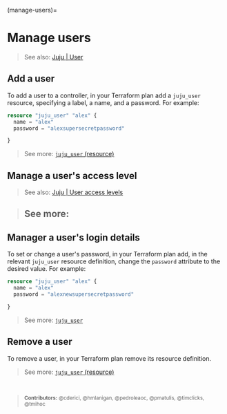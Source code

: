 (manage-users)=
# Manage users

> See also: [Juju | User](https://canonical-juju.readthedocs-hosted.com/en/latest/user/reference/user/)

## Add a user

To add a user to a controller, in your Terraform plan add a `juju_user` resource, specifying a label, a name, and a password. For example:

```terraform
resource "juju_user" "alex" {
  name = "alex"
  password = "alexsupersecretpassword"

}
``` 

> See more: [`juju_user` (resource)](https://registry.terraform.io/providers/juju/juju/latest/docs/resources/user)


## Manage a user's access level
> See also: [Juju | User access levels](https://juju.is/docs/juju/user-permissions)

> See more: 
> - 

## Manager a user's login details

To set or change a user's password, in your Terraform plan add, in the relevant `juju_user` resource definition, change the `password` attribute to the desired value. For example:

```terraform
resource "juju_user" "alex" {
  name = "alex"
  password = "alexnewsupersecretpassword"

}
``` 

> See more: [`juju_user`](https://registry.terraform.io/providers/juju/juju/latest/docs/resources/user#password)

## Remove a user

To remove a user, in your Terraform plan remove its resource definition.

> See more: [`juju_user` (resource)](https://registry.terraform.io/providers/juju/juju/latest/docs/resources/user)


<br>

> <small>**Contributors:** @cderici, @hmlanigan, @pedroleaoc, @pmatulis, @timclicks, @tmihoc </small>
